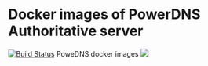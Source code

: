 Docker images of PowerDNS Authoritative server
===========
[![Build Status](https://travis-ci.org/weldpua2008/docker-powerdns.svg?branch=master)](https://travis-ci.org/weldpua2008/docker-powerdns) PoweDNS docker images
[![](https://badge.imagelayers.io/weldpua2008/docker-powerdns:latest.svg)](https://imagelayers.io/?images=weldpua2008/docker-powerdns:latest 'Get your own badge on imagelayers.io')